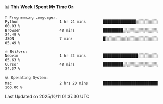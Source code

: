 <!--START_SECTION:waka-->
📊 **This Week I Spent My Time On** 

```text
💬 Programming Languages: 
Python                   1 hr 24 mins        ███████████████░░░░░░░░░░   60.03 % 
Browser                  48 mins             █████████░░░░░░░░░░░░░░░░   34.48 % 
JSON                     7 mins              █░░░░░░░░░░░░░░░░░░░░░░░░   05.49 % 

🔥 Editors: 
Neovim                   1 hr 32 mins        ████████████████░░░░░░░░░   65.63 % 
Cursor                   48 mins             █████████░░░░░░░░░░░░░░░░   34.37 % 

💻 Operating System: 
Mac                      2 hrs 20 mins       █████████████████████████   100.00 % 
```


 Last Updated on 2025/10/11 01:37:30 UTC
<!--END_SECTION:waka-->
